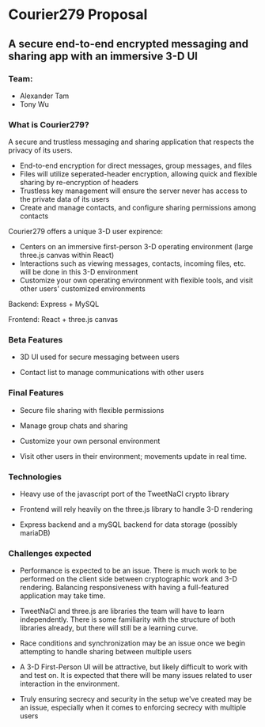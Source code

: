 # Courier279 Proposal

## A secure end-to-end encrypted messaging and sharing app with an immersive 3-D UI

### Team:
- Alexander Tam
- Tony Wu

### What is Courier279?

A secure and trustless messaging and sharing application that respects the privacy of its users.
- End-to-end encryption for direct messages, group messages, and files
- Files will utilize seperated-header encryption, allowing quick and flexible sharing by re-encryption of headers
- Trustless key management will ensure the server never has access to the private data of its users
- Create and manage contacts, and configure sharing permissions among contacts

Courier279 offers a unique 3-D user expirence:
- Centers on an immersive first-person 3-D operating environment (large three.js canvas within React)
- Interactions such as viewing messages, contacts, incoming files, etc. will be done in this 3-D environment
- Customize your own operating environment with flexible tools, and visit other users' customized environments

Backend: Express + MySQL

Frontend: React + three.js canvas

### Beta Features

- 3D UI used for secure messaging between users

- Contact list to manage communications with other users

### Final Features

- Secure file sharing with flexible permissions

- Manage group chats and sharing

- Customize your own personal environment

- Visit other users in their environment; movements update in real time.

### Technologies

- Heavy use of the javascript port of the TweetNaCl crypto library

- Frontend will rely heavily on the three.js library to handle 3-D rendering

- Express backend and a mySQL backend for data storage (possibly mariaDB)

### Challenges expected

- Performance is expected to be an issue. There is much work to be performed on the client side between cryptographic work and 3-D rendering. Balancing responsiveness with having a full-featured application may take time.

- TweetNaCl and three.js are libraries the team will have to learn independently. There is some familiarity with the structure of both libraries already, but there will still be a learning curve.

- Race conditions and synchronization may be an issue once we begin attempting to handle sharing between multiple users

- A 3-D First-Person UI will be attractive, but likely difficult to work with and test on. It is expected that there will be many issues related to user interaction in the environment.

- Truly ensuring secrecy and security in the setup we've created may be an issue, especially when it comes to enforcing secrecy with multiple users
